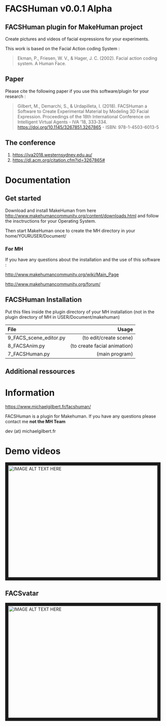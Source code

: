 # FACSHuman v0.0.1 Alpha
## FACSHuman plugin for MakeHuman project
Create pictures and videos of facial expressions for your experiments.

This work is based on the Facial Action coding System :

>Ekman, P., Friesen, W. V., & Hager, J. C. (2002). Facial action coding system. A Human Face.

## Paper
Please cite the following paper if you use this software/plugin for your research :

>Gilbert, M., Demarchi, S., & Urdapilleta, I. (2018). FACSHuman a Software to Create Experimental Material by Modeling 3D Facial Expression. Proceedings of the 18th International Conference on Intelligent Virtual Agents  - IVA ’18, 333‑334.
https://doi.org/10.1145/3267851.3267865 - ISBN: 978-1-4503-6013-5

## The conference
1. https://iva2018.westernsydney.edu.au/
2. https://dl.acm.org/citation.cfm?id=3267865#

# Documentation
## Get started
Download and install MakeHuman from here http://www.makehumancommunity.org/content/downloads.html
and follow the insctructions for your Operating System.

Then start MakeHuman once to create the MH directory in your home/YOURUSER/Document/ 

### For MH
If you have any questions about the installation and the use of this software :

http://www.makehumancommunity.org/wiki/Main_Page

http://www.makehumancommunity.org/forum/

## FACSHuman Installation
Put this files inside the plugin directory of your MH installation (not in the plugin directory of MH in USER/Document/makehuman)

| File                   | Usage                        |
|:-----------------------| ----------------------------:|
| 9_FACS_scene_editor.py | (to edit/create scene)       |
| 8_FACSAnim.py          | (to create facial animation) |
| 7_FACSHuman.py         | (main program)               |

## Additional ressources

# Information
https://www.michaelgilbert.fr/facshuman/

FACSHuman is a plugin for Makehuman.
If you have any questions please contact me  __**not the MH Team**__

dev (at) michaelgilbert.fr

# Demo videos
<a href="http://www.youtube.com/watch?feature=player_embedded&v=qqUxmFsK_Po
" target="_blank"><img src="http://img.youtube.com/vi/qqUxmFsK_Po/0.jpg" 
alt="IMAGE ALT TEXT HERE" width="480" height="360" border="10" /></a>

## FACSvatar
<a href="http://www.youtube.com/watch?feature=player_embedded&v=jQwcDjFpq5g
" target="_blank"><img src="http://img.youtube.com/vi/jQwcDjFpq5g/0.jpg" 
alt="IMAGE ALT TEXT HERE" width="480" height="360" border="10" /></a>

